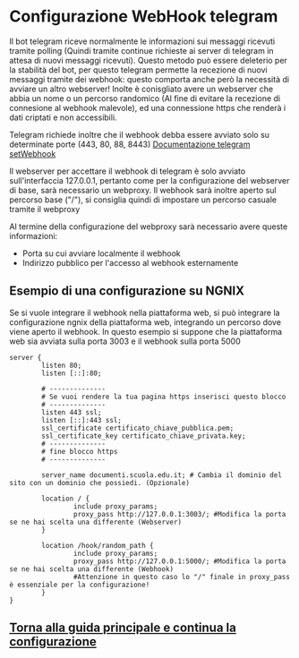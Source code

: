 # Configurazione WebHook telegram

Il bot telegram riceve normalmente le informazioni sui messaggi ricevuti tramite polling (Quindi tramite continue richieste ai server di telegram in attesa di nuovi messaggi ricevuti). Questo metodo può essere deleterio per la stabilità del bot, per questo telegram permette la recezione di nuovi messaggi tramite dei webhook: questo comporta anche però la necessità di avviare un altro webserver! Inolte è conisgliato avere un webserver che abbia un nome o un percorso randomico (Al fine di evitare la recezione di connesione al webhook malevole), ed una connessione https che renderà i dati criptati e non accessibili.

Telegram richiede inoltre che il webhook debba essere avviato solo su determinate porte (443, 80, 88, 8443)
[Documentazione telegram setWebhook](https://core.telegram.org/bots/api#setwebhook)

Il webserver per accettare il webhook di telegram è solo avviato sull'interfaccia 127.0.0.1, pertanto come per la configurazione del webserver di base, sarà necessario un webproxy.
Il webhook sarà inoltre aperto sul percorso base ("/"), si consiglia quindi di impostare un percorso casuale tramite il webproxy

Al termine della configurazione del webproxy sarà necessario avere queste informazioni:
- Porta su cui avviare localmente il webhook 
- Indirizzo pubblico per l'accesso al webhook esternamente


## Esempio di una configurazione su NGNIX

Se si vuole integrare il webhook nella piattaforma web, si può integrare la configurazione ngnix della piattaforma web, integrando un percorso dove viene aperto il webhook. In questo esempio si suppone che la piattaforma web sia avviata sulla porta 3003 e il webhook sulla porta 5000

```ngnix=
server {
        listen 80;
        listen [::]:80;

        # --------------
        # Se vuoi rendere la tua pagina https inserisci questo blocco
        # --------------
        listen 443 ssl; 
        listen [::]:443 ssl; 
        ssl_certificate certificato_chiave_pubblica.pem; 
        ssl_certificate_key certificato_chiave_privata.key; 
        # --------------
        # fine blocco https
        # --------------

        server_name documenti.scuola.edu.it; # Cambia il dominio del sito con un dominio che possiedi. (Opzionale)

        location / {
                include proxy_params;
                proxy_pass http://127.0.0.1:3003/; #Modifica la porta se ne hai scelta una differente (Webserver)
        }

        location /hook/random_path {
                include proxy_params;
                proxy_pass http://127.0.0.1:5000/; #Modifica la porta se ne hai scelta una differente (Webhook)
                #Attenzione in questo caso lo "/" finale in proxy_pass è essenziale per la configurazione!
        }
}
```

## [Torna alla guida principale e continua la configurazione](../README.md)